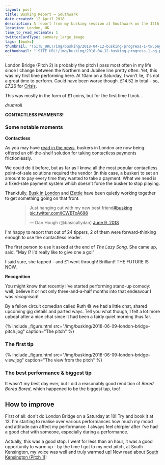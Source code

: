 ```yaml
---
layout: post
title: Busking Report – Southwark
date_created: 12 April 2018
description: A report from my busking session at Southwark on the 12th of April 2018!
location: London, UK
time_to_read_estimate: 1
twitterCardType: summary_large_image
tags: [books]
thumbnail: "!SITE_URL!/img/busking/2018-04-12-busking-progress-1-tw.png"
ogthumbnail: "!SITE_URL!/img/busking/2018-04-12-busking-progress-1-og.png"
---
```


London Bridge (Pitch 2) is probably the pitch I pass most often in my life since I change between the Northern and Jubilee line pretty often. Yet, this was my first time performing here. At 10am on a Saturday, I won't lie, it's not a great time to perform. Could have been worse though. £14.52 in total - so, £7.26 for [Crisis](https://www.crisis.org.uk/).

This was mostly in the form of £1 coins, but for the first time I took...

_drumroll_

**CONTACTLESS PAYMENTS!**

### Some notable moments

**Contactless**

As you may have [read in the news](https://www.theguardian.com/music/2018/may/27/busking-joins-cashless-society-as-musicians-start-using-card-readers), buskers in London are now being offered an off-the-shelf solution for taking contactless payments frictionlessly.

We could do it before, but as far as I know, all the most popular contactless point-of-sale solutions required the vendor (in this case, a busker) to set an amount to pay every time they wanted to take a payment. What we need is a fixed-rate payment system which doesn't force the busker to stop playing.

Thankfully, [Busk in London](https://buskinlondon.com) and [iZettle](https://izettle.co.uk) have been quietly working together to get something going on that front.

<figure class="center">
	<blockquote class="twitter-tweet tw-align-center" data-lang="en"><p lang="en" dir="ltr">Just hanging out with my new best friend<a href="https://twitter.com/hashtag/busking?src=hash&amp;ref_src=twsrc%5Etfw">#busking</a> <a href="https://t.co/iCWBTxA698">pic.twitter.com/iCWBTxA698</a></p>&mdash; Dan Hough (@basicallydan) <a href="https://twitter.com/basicallydan/status/1005392167865593856?ref_src=twsrc%5Etfw">June 9, 2018</a></blockquote>
	<script async src="https://platform.twitter.com/widgets.js" charset="utf-8"></script>
</figure>

I'm happy to report that out of 24 tippers, 2 of them were forward-thinking enough to use the contactless reader.

The first person to use it asked at the end of _The Lazy Song_. She came up, said, "May I? I'd really like to give one a go!"

I said sure, she tapped - and £1 went through! Brilliant! THE FUTURE IS NOW.

**Recognition**

You might know that recently I've started performing stand-up comedy: well, believe it or not only three-and-a-half months into that endeavour I was _recognised_!

By a fellow circuit comedian called Ruth 😅 we had a little chat, shared upcoming gig details and parted ways. Tell you what though, I felt a lot more upbeat after a nice chat since it had been a fairly quiet morning thus far.

{% include _figure.html src="/img/busking/2018-06-09-london-bridge-pitch.jpg" caption="The pitch" %}

### The first tip

{% include _figure.html src="/img/busking/2018-06-09-london-bridge-view.jpg" caption="The view from the pitch" %}

### The best performance & biggest tip

It wasn't my best day ever, but I did a reasonably good rendition of _Bored Bored Bored_, which happened to be the biggest tap, too!

## How to improve

First of all: don't do London Bridge on a Saturday at 10! Try and book it at 12. I'm starting to realise over various performances how much my mood and attitude can affect my performance. I always feel chirpier after I've had a good chat with someone, especially during a performance.

Actually, this was a good stop. I went for less than an hour, it was a good opportunity to warm up - by the time I got to my next pitch, at South Kensington, my voice was well and truly warmed up! Now read about [South Kensington (Pitch 1)](2018-04-12-south-kensington)!
